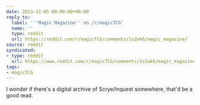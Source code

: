 ```yaml
---
date: 2013-12-05 00:00:00+00:00
reply_to:
  label: '''Magic Magazine'' on /r/magicTCG'
  name: ''
  type: reddit
  url: https://reddit.com/r/magicTCG/comments/1s2wk6/magic_magazine/
source: reddit
syndicated:
- type: reddit
  url: https://www.reddit.com/r/magicTCG/comments/1s2wk6/magic_magazine/cdtefju/
tags:
- magicTCG
---
```


I wonder if there's a digital archive of Scrye/Inquest somewhere, that'd be a good read.